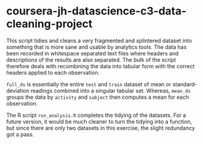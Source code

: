 # coursera-jh-datascience-c3-data-cleaning-project
This script tidies and cleans a very fragmented and splintered dataset into something that is more sane and usable 
by analytics tools. The data has been recorded in whitespace separated text files where headers and descriptions 
of the results are also separated. The bulk of the script therefore deals with recombining the data into tabular 
form with the correct headers applied to each observation.

`full_ds` is essentially the entire `test` and `train` dataset of mean or standard-deviation readings combined into a singular tabular set. Whereas, `mean_ds` groups the data by `activity` and `subject` then computes a mean for each observation. 

The R script `run_analysis.R` completes the tidying of the datasets. For a future version, it would be much cleaner to turn the tidying into a function, but since there are only two datasets in this exercise, the slight redundancy got a pass.


